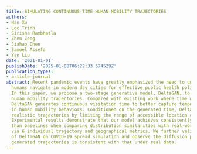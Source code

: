```yaml
---
title: SIMULATING CONTINUOUS-TIME HUMAN MOBILITY TRAJECTORIES
authors:
- Nan Xu
- Loc Trinh
- Sirisha Rambhatla
- Zhen Zeng
- Jiahao Chen
- Samuel Assefa
- Yan Liu
date: '2021-01-01'
publishDate: '2025-01-08T06:22:33.574529Z'
publication_types:
- article-journal
abstract: Recent pandemic events have greatly emphasized the need to understand how
  humans navigate in modern day cities for effective public health policy implementation.
  In this paper, we propose a two-stage generative model, DeltaGAN, to simulate realistic
  human mobility trajectories. Compared with existing work where time was discretized,
  DeltaGAN generates continuous visitation time to better capture temporal irregularity
  in human mobility behaviors. Conditioned on the generated time, DeltaGAN synthesizes
  realistic trajectories by limiting the range of accessible location candidates.
  Experimental results demonstrate that our model achieves consistently better performance
  than baselines when comparing distribution similarities with real-world GPS trajectories
  via 6 individual trajectory and geographical metrics. We further validate the utility
  of DeltaGAN on COVID-19 spread simulation and observe the diffusion process under
  generated trajectories is consistent with that under real data.
---
```

